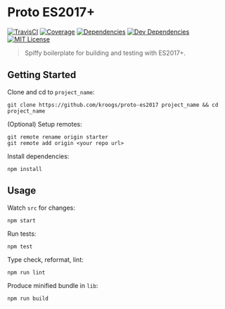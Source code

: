 # Proto ES2017+

[![TravisCI](https://img.shields.io/travis/kroogs/proto-es2017.svg)](https://travis-ci.org/kroogs/proto-es2017)
[![Coverage](https://img.shields.io/coveralls/kroogs/proto-es2017.svg)](https://coveralls.io/github/kroogs/proto-es2017)
[![Dependencies](https://img.shields.io/david/kroogs/proto-es2017.svg)](https://david-dm.org/kroogs/proto-es2017)
[![Dev Dependencies](https://img.shields.io/david/dev/kroogs/proto-es2017.svg)](https://david-dm.org/kroogs/proto-es2017?type=dev)
[![MIT License](https://img.shields.io/github/license/kroogs/proto-es2017.svg)](https://github.com/kroogs/proto-es2017/blob/master/LICENSE)

> Spiffy boilerplate for building and testing with ES2017+.

## Getting Started

  Clone and cd to `project_name`:
  ```
  git clone https://github.com/kroogs/proto-es2017 project_name && cd project_name
  ```

  (Optional) Setup remotes:
  ```
  git remote rename origin starter
  git remote add origin <your repo url>
  ```

  Install dependencies:
  ```
  npm install
  ```

## Usage

  Watch `src` for changes:
  ```
  npm start
  ```

  Run tests:
  ```
  npm test
  ```

  Type check, reformat, lint:
  ```
  npm run lint
  ```

  Produce minified bundle in `lib`:
  ```
  npm run build
  ```
